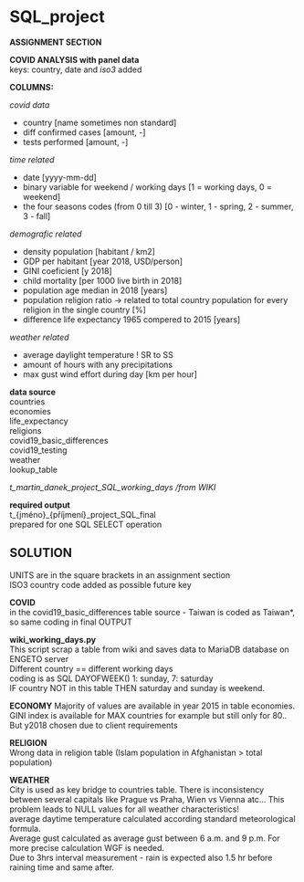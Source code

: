 # SQL_project  
**ASSIGNMENT SECTION**  

**COVID ANALYSIS with panel data**  
keys: country, date and _iso3_ added  

**COLUMNS:**  

_covid data_  
- country [name sometimes non standard]
- diff confirmed cases [amount, -]
- tests performed  [amount, -]

_time related_
- date [yyyy-mm-dd]
- binary variable for  weekend / working days [1 = working days, 0 = weekend]
- the four seasons codes (from 0 till 3) [0 - winter, 1 - spring, 2 - summer, 3 - fall]

_demografic related_
- density population [habitant / km2]
- GDP per habitant [year 2018, USD/person]
- GINI coeficient  [y 2018]
- child mortality [per 1000 live birth in 2018]
- population age median in 2018 [years]
- population religion ratio -> related to total country population for every religion in the single country [%]
- difference life expectancy 1965 compered to 2015  [years]

_weather related_  
- average daylight temperature  ! SR to SS
- amount of hours with any precipitations
- max gust wind effort during day [km per hour]

**data source**  
countries  
economies  
life_expectancy  
religions  
covid19_basic_differences  
covid19_testing  
weather  
lookup_table  

_t_martin_danek_project_SQL_working_days /from WIKI_  

**required output**  
t_{jméno}_{příjmení}_project_SQL_final  
prepared for one SQL SELECT operation

## SOLUTION  
UNITS are in the square brackets in an assignment section  
ISO3 country code added as possible future key 

**COVID**  
in the covid19_basic_differences table source - Taiwan is coded as Taiwan*, so same coding in final OUTPUT  


**wiki_working_days.py**  
This script scrap a table from wiki and saves data to MariaDB database on ENGETO server  
Different country == different working days  
coding is as SQL DAYOFWEEK() 1: sunday, 7: saturday  
IF country NOT in this table THEN saturday and sunday is weekend.  


**ECONOMY**
Majority of values are available in year 2015 in table economies. GINI index is available for MAX countries for example but still only for 80..  
But y2018 chosen due to client requirements  


**RELIGION**  
Wrong data in religion table (Islam population in Afghanistan > total population)  


**WEATHER**  
City is used as key bridge to countries table. There is inconsistency between several capitals like Prague vs Praha, Wien vs Vienna atc...
This problem leads to NULL values for all weather characteristics!  
average daytime temperature calculated according standard meteorological formula.  
Average gust calculated as average gust between 6 a.m. and 9 p.m.  For more precise calculation WGF is needed.  
Due to 3hrs interval measurement - rain is expected also 1.5 hr before raining time and same after.  




